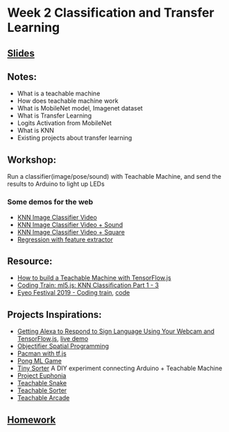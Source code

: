 # Week 2 Classification and Transfer Learning

## [Slides](https://docs.google.com/presentation/d/1SYH-fiA9vp9oYoizQANDeL04q4Dlpw7ZVYDct-bJdAs/edit?usp=sharing)

## Notes:
- What is a teachable machine
- How does teachable machine work
- What is MobileNet model, Imagenet dataset
- What is Transfer Learning
- Logits Activation from MobileNet
- What is KNN
- Existing projects about transfer learning

## Workshop:
Run a classifier(image/pose/sound) with Teachable Machine, and send the results to Arduino to light up LEDs

### Some demos for the web
- [KNN Image Classifier Video](https://yining1023.github.io/machine-learning-for-the-web/week2-imageClassifier/KNNClassification_Video/)
- [KNN Image Classifier Video + Sound](https://yining1023.github.io/machine-learning-for-the-web/week2-imageClassifier/KNNClassification_VideoSound/)
- [KNN Image Classifier Video + Square](https://yining1023.github.io/machine-learning-for-the-web/week2-imageClassifier/KNNClassification_VideoSquare/)
- [Regression with feature extractor](https://yining1023.github.io/machine-learning-for-the-web/week2-imageClassifier/FeatureExtractor_Image_Regression/)

## Resource:
- [How to build a Teachable Machine with TensorFlow.js](https://observablehq.com/@nsthorat/how-to-build-a-teachable-machine-with-tensorflow-js)
- [Coding Train: ml5.js: KNN Classification Part 1 - 3](https://youtu.be/KTNqXwkLuM4)
- [Eyeo Festival 2019 - Coding train](https://vimeo.com/354276216), [code](https://github.com/CodingTrain/Eyeo-Festival-2019)

## Projects Inspirations:
- [Getting Alexa to Respond to Sign Language Using Your Webcam and TensorFlow.js](https://medium.com/tensorflow/getting-alexa-to-respond-to-sign-language-using-your-webcam-and-tensorflow-js-735ccc1e6d3f), [live demo](https://shekit.github.io/alexa-sign-language-translator/)
- [Objectifier Spatial Programming](https://experiments.withgoogle.com/ai/objectifier-spatial-programming)
- [Pacman with tf.js](https://storage.googleapis.com/tfjs-examples/webcam-transfer-learning/dist/index.html)
- [Pong ML Game](https://github.com/matamalaortiz/Pong-ML)
- [Tiny Sorter](https://experiments.withgoogle.com/tiny-sorter/view) A DIY experiment connecting Arduino + Teachable Machine
- [Project Euphonia](https://www.youtube.com/watch?v=OAdegPmkK-o)
- [Teachable Snake](https://experiments.withgoogle.com/teachable-snake)
- [Teachable Sorter](https://coral.ai/projects/teachable-sorter)
- [Teachable Arcade](https://teachable-arcade.glitch.me/)

## [Homework]()
